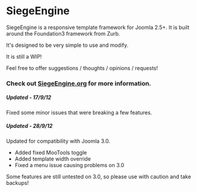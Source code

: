 <h1>SiegeEngine</h1>
<p>SiegeEngine is a responsive template framework for Joomla 2.5+. It is built around the Foundation3 framework from Zurb.</p>
<p>It's designed to be very simple to use and modify.</p>
<p>It is still a WIP!</p>
<p>Feel free to offer suggestions / thoughts / opinions / requests!</p>

<h3>Check out <a href="http://www.siegeengine.org/">SiegeEngine.org</a> for more information.</h3>
<h5>Updated - 17/9/12</h5>
<p>Fixed some minor issues that were breaking a few features.</p>
<h5>Updated - 28/9/12</h5>
<p>Updated for compatibility with Joomla 3.0.</p>
<ul>
<li>Added fixed MooTools toggle</li>
<li>Added template width override</li>
<li>Fixed a menu issue causing problems on 3.0</li>
</ul>
<p>Some features are still untested on 3.0, so please use with caution and take backups! </p>